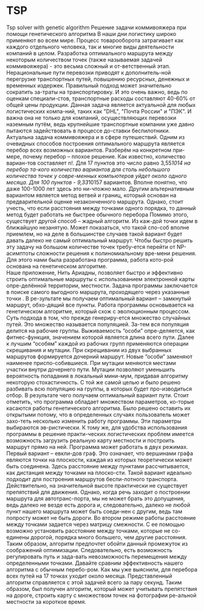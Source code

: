 # TSP
Tsp solver with  genetic algorithm
Решение задачи коммивояжера при помощи генетического алгоритма
В наши дни логистику широко применяют во всем мире. Процесс товарооборота затрагивает как каждого отдельного человека, так и многие виды деятельности компаний в целом.
Разработка оптимального маршрута между некоторым количеством точек (также называемая задачей коммивояжера) - это весьма сложный и от-ветственный этап. Нерациональные пути перевозки приводят к дополнитель-ной перегрузке транспортных путей, повышению ресурсных, денежных и временных издержек. Правильный подход может значительно сократить за-траты на транспортировку. И это очень важно, ведь по оценкам специали-стов, транспортные расходы составляют 40-60% от общей цены продукции. 
Данная задача является актуальной для любых логистических компа-ний, таких как "DHL", "Почта России" и  "ПЭК". И важна она не только для компаний, осуществляющих перевозки наземным путём, ведь крупнейшие транспортные компании уже давно пытаются задействовать в процессе до-ставки беспилотники.
Актуальна задача коммивояжера и в сфере путешествий. 
Одним из очевидных способов построения оптимального маршрута является перебор всех возможных вариантов. Разберём на конкретном при-мере, почему перебор – плохое решение. Как известно, количество вариан-тов составляет n!. Для 17 пунктов это число равно 3,55*1014 на перебор та-кого количество вариантов для столь небольшого количества точек у совре-менных компьютеров уйдет около одного месяца. Для 100 пунктов - 9,33*10157 вариантов. Вполне понятно, что даже 100-1000 лет здесь это ни-чтожно мало.
Другим альтернативным вариантом является метод ветвей и границ, который основан на предварительной оценке незаконченного маршрута. Однако, стоит учесть, что если расстояния между точками одного порядка, то данный метод будет работать не быстрее обычного перебора
Помимо этого, существует другой способ – жадный алгоритм. Из каж-дой точки идем в ближайшую незанятую. Может показаться, что такой спо-соб вполне приемлем, но на деле в большинстве случаев такой вариант будет давать далеко не самый оптимальный маршрут.
Чтобы быстро решить эту задачу на большом количестве точек требу-ется перейти от NP-асимптоты сложности решения к полиномиальному вре-мени решения. Для этого нами была разработана программа, работа кото-рой основана на генетическом алгоритме.  
Наше приложение, Нить Ариадны, позволяет быстро и эффективно строить оптимальные маршруты с использованием электронной карты опре-делённой территории, местности. Задача программы заключается в поиске самого выгодного маршрута, проходящего через указанные точки . В ре-зультате мы получаем оптимальный вариант – замкнутый маршрут, обхо-дящий все пункты.
 Работа программы основывается на генетическом алгоритме, который схож с эволюционным процессом. Суть подхода в том, что прежде генериру-ется множество случайных путей. Это множество называется популяцией. За-тем вся популяция делится на рабочие группы. Выживаемость “особи” опре-деляется, как фитнес-функция, значением которой является длина всего пути. Далее к лучшим “особям” каждой из рабочих групп применяются операции скрещивания и мутации. При скрещивании из двух выбранных маршрутов формируется дочерний маршрут. Новые “особи” заменяют наименее приспо-собившиеся. При мутации меняются местами участки внутри дочернего пути. Мутации позволяют уменьшить вероятность попадания в локальный мини-мум, придавая алгоритму некоторую стохастичность. С той же самой целью и было решено разбивать всю популяцию на группы, в которых будет про-изводиться отбор. В результате чего получаем оптимальный вариант пути.
Стоит отметить, что программа обладает множеством параметров, ко-торые касаются работы генетического алгоритма. Было решено оставить их открытыми потому, что в определенных случаях пользователь может захо-теть несколько изменить работу программы. Эти параметры выбираются эв-ристически.
К тому же, для удобства использования программы в решение практи-ческих логистических проблем имеется возможность загрузить реальную карту местности и построить маршрут прямо на ней.
Программа может работать в двух режимах. Первый вариант – евкли-дов граф. Это означает, что вершинами графа являются точки на плоскости, каждая из которых теоретически может быть соединена. Здесь расстояние между пунктами рассчитывается, как дистанция между точками на плоско-сти. Такой вариант идеально подходит для построения маршрутов беспи-лотного транспорта. Действительно, на значительной высоте практически не существует препятствий для движения. 
Однако, когда речь заходит о построении маршрута для автотранс-порта, мы не может брать это допущения, ведь далеко не везде есть дорога и, следовательно, далеко не любой пункт нашего маршрута может быть соеди-нен с другим, ведь там попросту может не быть дороги. Во втором режиме работы расстояние между точками задается через матрицу смежности. С ее помощью возможно установить расстояние между точками, которые не со-единены дорогой, порядка много большего, чем другие расстояния. Таким образом, алгоритм предпочтет обойти данный промежуток из соображений оптимизации. Следовательно, есть возможность регулировать путь и зада-вать невозможность перемещения между определенными точками.
Давайте сравним эффективность нашего алгоритма с обычным перебо-ром. Как мы уже выяснили, для перебора всех путей на 17 точках уходит около месяца. Представленный алгоритм справляется с этой задачей всего за пару секунд.
Таким образом, был получен алгоритм, который может учитывать препятствия на дороге, строить карту с множеством точек на фотографии ре-альной местности за короткое время.
